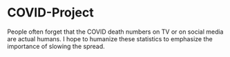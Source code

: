 # COVID-Project
People often forget that the COVID death numbers on TV or on social media are actual humans. I hope to humanize these statistics to emphasize the importance of slowing the spread.
